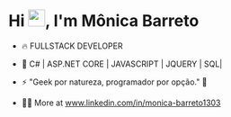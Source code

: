 
<h1 align="left">Hi <img src="https://raw.githubusercontent.com/kaueMarques/kaueMarques/master/hi.gif" height="30px">, I'm Mônica Barreto</h1>

- 🔥 FULLSTACK DEVELOPER

- 🌱   C# | ASP.NET CORE | JAVASCRIPT | JQUERY | SQL|
- ⚡ "Geek por natureza, programador por opção." 🤯

- 👨‍💻 More at www.linkedin.com/in/monica-barreto1303


<br><br>

